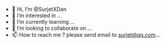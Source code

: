 - 👋 Hi, I’m @SurjetXDan
- 👀 I’m interested in ...
- 🌱 I’m currently learning ...
- 💞️ I’m looking to collaborate on ...
- 📫 How to reach me ? please send email to surjet@qq.com...

<!---
SurjetXDan/SurjetXDan is a ✨ special ✨ repository because its `README.md` (this file) appears on your GitHub profile.
You can click the Preview link to take a look at your changes.
--->
